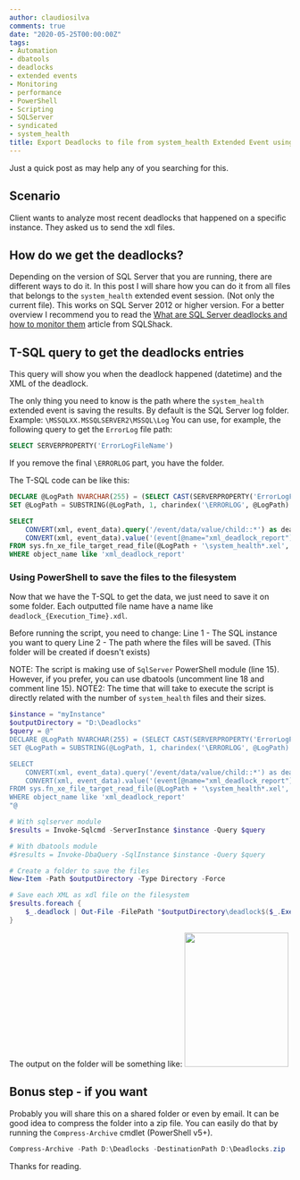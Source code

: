 ```yaml
---
author: claudiosilva
comments: true
date: "2020-05-25T00:00:00Z"
tags:
- Automation
- dbatools
- deadlocks
- extended events
- Monitoring
- performance
- PowerShell
- Scripting
- SQLServer
- syndicated
- system_health
title: Export Deadlocks to file from system_health Extended Event using PowerShell
---
```

Just a quick post as may help any of you searching for this.

## Scenario

Client wants to analyze most recent deadlocks that happened on a specific instance. They asked us to send the xdl files.

## How do we get the deadlocks?

Depending on the version of SQL Server that you are running, there are different ways to do it.
In this post I will share how you can do it from all files that belongs to the `system_health` extended event session. (Not only the current file).
This works on SQL Server 2012 or higher version.
For a better overview I recommend you to read the [What are SQL Server deadlocks and how to monitor them](https://www.sqlshack.com/what-are-sql-server-deadlocks-and-how-to-monitor-them/) article from SQLShack.

## T-SQL query to get the deadlocks entries

This query will show you when the deadlock happened (datetime) and the XML of the deadlock.

The only thing you need to know is the path where the `system_health` extended event is saving the results. By default is the SQL Server log folder.
Example: `\MSSQLXX.MSSQLSERVER2\MSSQL\Log`
You can use, for example, the following query to get the `ErrorLog` file path:
``` sql
SELECT SERVERPROPERTY('ErrorLogFileName')
```

If you remove the final `\ERRORLOG` part, you have the folder.

The T-SQL code can be like this:
``` sql
DECLARE @LogPath NVARCHAR(255) = (SELECT CAST(SERVERPROPERTY('ErrorLogFileName') AS NVARCHAR(255)))
SET @LogPath = SUBSTRING(@LogPath, 1, charindex('\ERRORLOG', @LogPath) - 1)

SELECT
	CONVERT(xml, event_data).query('/event/data/value/child::*') as deadlock,
	CONVERT(xml, event_data).value('(event[@name="xml_deadlock_report"]/@timestamp)[1]','datetime') AS Execution_Time
FROM sys.fn_xe_file_target_read_file(@LogPath + '\system_health*.xel', null, null, null)
WHERE object_name like 'xml_deadlock_report'
```


### Using PowerShell to save the files to the filesystem

Now that we have the T-SQL to get the data, we just need to save it on some folder.
Each outputted file name have a name like `deadlock_{Execution_Time}.xdl`.

Before running the script, you need to change:
Line 1 - The SQL instance you want to query
Line 2 - The path where the files will be saved. (This folder will be created if doesn't exists)

NOTE: The script is making use of `SqlServer` PowerShell module (line 15). However, if you prefer, you can use dbatools (uncomment line 18 and comment line 15).
NOTE2: The time that will take to execute the script is directly related with the number of `system_health` files and their sizes.

``` powershell
$instance = "myInstance"
$outputDirectory = "D:\Deadlocks"
$query = @"
DECLARE @LogPath NVARCHAR(255) = (SELECT CAST(SERVERPROPERTY('ErrorLogFileName') AS NVARCHAR(255)))
SET @LogPath = SUBSTRING(@LogPath, 1, charindex('\ERRORLOG', @LogPath) - 1)

SELECT
	CONVERT(xml, event_data).query('/event/data/value/child::*') as deadlock,
	CONVERT(xml, event_data).value('(event[@name="xml_deadlock_report"]/@timestamp)[1]','datetime') AS Execution_Time
FROM sys.fn_xe_file_target_read_file(@LogPath + '\system_health*.xel', null, null, null)
WHERE object_name like 'xml_deadlock_report'
"@

# With sqlserver module
$results = Invoke-Sqlcmd -ServerInstance $instance -Query $query

# With dbatools module
#$results = Invoke-DbaQuery -SqlInstance $instance -Query $query

# Create a folder to save the files
New-Item -Path $outputDirectory -Type Directory -Force

# Save each XML as xdl file on the filesystem
$results.foreach {
    $_.deadlock | Out-File -FilePath "$outputDirectory\deadlock$($_.Execution_Time.TofileTime()).xdl"
}
```

The output on the folder will be something like:
<img src="https://claudioessilva.github.io/img/2020/05/featureimage_2.png" alt="" width="186" height="240" class="aligncenter size-full wp-image-2020" />

## Bonus step - if you want

Probably you will share this on a shared folder or even by email. It can be good idea to compress the folder into a zip file.
You can easily do that by running the `Compress-Archive` cmdlet (PowerShell v5+).
``` powershell
Compress-Archive -Path D:\Deadlocks -DestinationPath D:\Deadlocks.zip
```

Thanks for reading.
